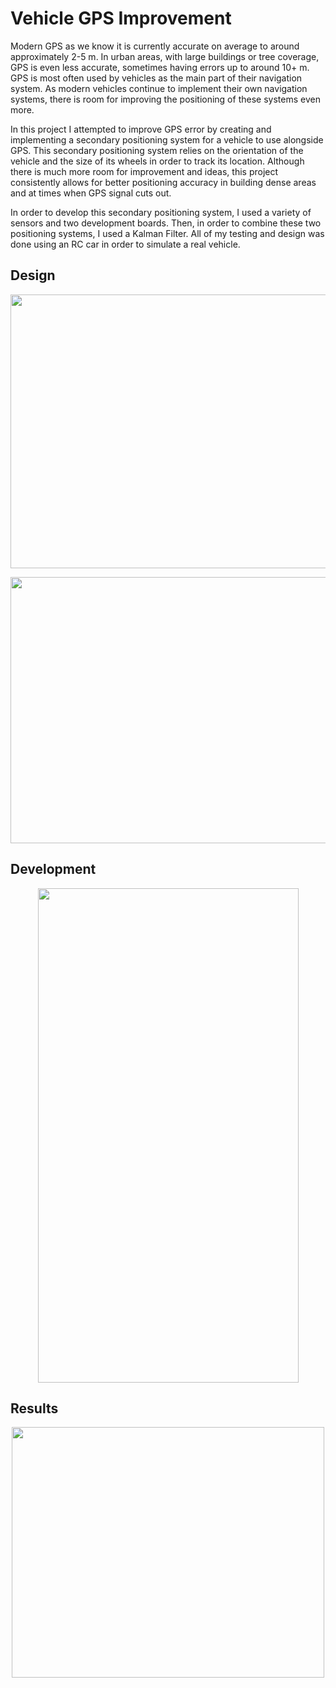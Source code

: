 # Vehicle GPS Improvement

Modern GPS as we know it is currently accurate on average to around approximately 2-5 m. In urban areas, with large buildings or tree coverage, GPS is even less accurate, sometimes having errors up to around 10+ m. GPS is most often used by vehicles as the main part of their navigation system. As modern vehicles continue to implement their own navigation systems, there is room for improving the positioning of these systems even more.

In this project I attempted to improve GPS error by creating and implementing a secondary positioning system for a vehicle to use alongside GPS. This secondary positioning system relies on the orientation of the vehicle and the size of its wheels in order to track its location. Although there is much more room for improvement and ideas, this project consistently allows for better positioning accuracy in building dense areas and at times when GPS signal cuts out.

In order to develop this secondary positioning system, I used a variety of sensors and two development boards. Then, in order to combine these two positioning systems, I used a Kalman Filter. All of my testing and design was done using an RC car in order to simulate a real vehicle.

## Design

<p align="center">
  <img src="https://i.imgur.com/09ZYpva.png" width="613" height="438">
</p>

<p align="center">
  <img src="https://i.imgur.com/jboK9KN.png" width="672" height="426">
</p>

## Development

<p align="center">
  <img src="https://i.imgur.com/Bhq02v5.jpg" width="417" height="791">
</p>

## Results

<p align="center">
  <img src="https://i.imgur.com/tKpTdKr.png" width="500" height="401">
</p>
